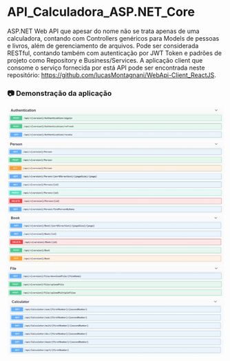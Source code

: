 # API_Calculadora_ASP.NET_Core
ASP.NET Web API que apesar do nome não se trata apenas de uma calculadora, contando com Controllers genéricos para Models de pessoas e livros, além de gerenciamento de arquivos. Pode ser considerada RESTful, contando também com autenticação por JWT Token e padrões de projeto como Repository e Business/Services. A aplicação client que consome o serviço fornecida por está API pode ser encontrada neste repositório: https://github.com/lucasMontagnani/WebApi-Client_ReactJS.

### 📷 Demonstração da aplicação
<img alt="AuthenticationController" src="/readme_images/AuthenticationController.JPG"/>
<img alt="PersonController" src="/readme_images/PersonController.jpg"/>
<img alt="BookController" src="/readme_images/BookController.jpg"/>
<img alt="FileController" src="/readme_images/FileController.JPG"/>
<img alt="CalculatorController" src="/readme_images/CalculatorController.JPG"/>

